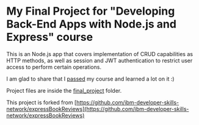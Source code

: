 # My Final Project for "Developing Back-End Apps with Node.js and Express" course

This is an Node.js app that covers implementation of CRUD capabilities as HTTP methods, as well as session and JWT authentication to restrict user access to perform certain operations.

I am glad to share that I [passed](https://www.coursera.org/account/accomplishments/certificate/RIGDL1DLJ21R) my course and learned a lot on it :) 

Project files are inside the [final_project](https://github.com/alexbonilla/expressBookReviews/tree/main/final_project) folder.

This project is forked from [https://github.com/ibm-developer-skills-network/expressBookReviews](https://github.com/ibm-developer-skills-network/expressBookReviews)